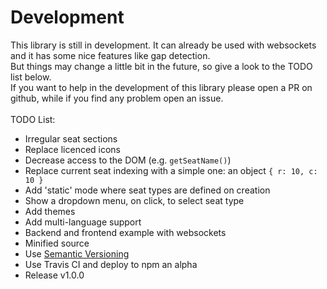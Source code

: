 # Development

This library is still in development. It can already be used with websockets and it has some nice features like gap detection. <br />
But things may change a little bit in the future, so give a look to the TODO list below. <br />
If you want to help in the development of this library please open a PR on github, while if you find any problem open an issue. <br /> <br />
TODO List:

- Irregular seat sections
- Replace licenced icons
- Decrease access to the DOM (e.g. `getSeatName()`)
- Replace current seat indexing with a simple one: an object `{ r: 10, c: 10 }`
- Add 'static' mode where seat types are defined on creation
- Show a dropdown menu, on click, to select seat type
- Add themes
- Add multi-language support
- Backend and frontend example with websockets
- Minified source
- Use [Semantic Versioning](https://semver.org/)
- Use Travis CI and deploy to npm an alpha
- Release v1.0.0
